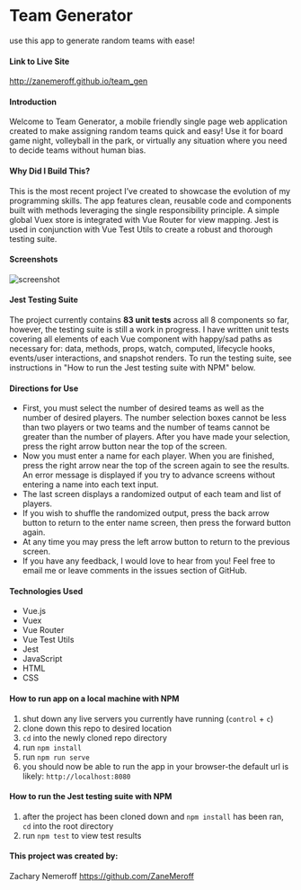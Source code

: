 # Team Generator
use this app to generate random teams with ease!

#### Link to Live Site
http://zanemeroff.github.io/team_gen

#### Introduction
Welcome to Team Generator, a mobile friendly single page web application created to make assigning random teams quick and easy! Use it for board game night, volleyball in the park, or virtually any situation where you need to decide teams without human bias.

#### Why Did I Build This?
This is the most recent project I’ve created to showcase the evolution of my programming skills. The app features clean, reusable code and components built with methods leveraging the single responsibility principle. A simple global Vuex store is integrated with Vue Router for view mapping. Jest is used in conjunction with Vue Test Utils to create a robust and thorough testing suite.

#### Screenshots
![screenshot](https://user-images.githubusercontent.com/53405028/102018215-1deda880-3d29-11eb-963c-ab4b9d2097ce.png)

#### Jest Testing Suite
The project currently contains **83 unit tests** across all 8 components so far, however, the testing suite is still a work in progress. I have written unit tests covering all elements of each Vue component with happy/sad paths as necessary for: data, methods, props, watch, computed, lifecycle hooks, events/user interactions, and snapshot renders. To run the testing suite, see instructions in "How to run the Jest testing suite with NPM" below.

#### Directions for Use
- First, you must select the number of desired teams as well as the number of desired players. The number selection boxes cannot be less than two players or two teams and the number of teams cannot be greater than the number of players. After you have made your selection, press the right arrow button near the top of the screen.
- Now you must enter a name for each player. When you are finished, press the right arrow near the top of the screen again to see the results. An error message is displayed if you try to advance screens without entering a name into each text input.
- The last screen displays a randomized output of each team and list of players.
- If you wish to shuffle the randomized output, press the back arrow button to return to the enter name screen, then press the forward button again.
- At any time you may press the left arrow button to return to the previous screen.
- If you have any feedback, I would love to hear from you! Feel free to email me or leave comments in the issues section of GitHub.

#### Technologies Used
- Vue.js
- Vuex
- Vue Router
- Vue Test Utils
- Jest
- JavaScript
- HTML
- CSS

#### How to run app on a local machine with NPM
1. shut down any live servers you currently have running (`control` + `c`)
2. clone down this repo to desired location
3. `cd` into the newly cloned repo directory
4. run `npm install`
5. run `npm run serve`
6. you should now be able to run the app in your browser-the default url is likely: `http://localhost:8080`

#### How to run the Jest testing suite with NPM
1. after the project has been cloned down and `npm install` has been ran, `cd` into the root directory
2. run `npm test` to view test results

#### This project was created by:
Zachary Nemeroff https://github.com/ZaneMeroff
